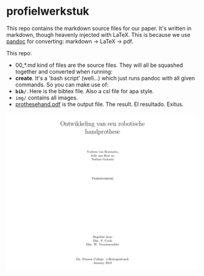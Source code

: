 # profielwerkstuk
This repo contains the markdown source files for our paper. It's written in markdown, though heavenly injected with LaTeX. 
This is because we use [pandoc](http://pandoc.org) for converting: markdown -> LaTeX -> pdf.

This repo:
- 00_*.md kind of files are the source files. They will all be squashed together and converted when running:
- **create**. It's a 'bash script' (well...) which just runs pandoc with all given commands. So you can make use of:
- **`bib/`**. Here is the bibtex file. Also a csl file for apa style.
- `img/` contains all images.
- [prothesehand.pdf](https://github.com/3PMAP/profielwerkstuk/blob/master/prothesehand.pdf) is the output file. The result. El resultado. Exitus.



![pws](img/screenshot.png)
